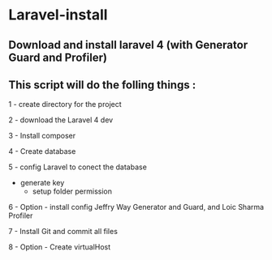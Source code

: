 Laravel-install
===============



## Download and install laravel 4 (with Generator Guard and Profiler)


## This script will do the folling things : 

1 - create directory for the project 

2 - download the Laravel 4 dev 

3 - Install composer 

4 - Create database 

5 - config Laravel to conect the database 
  * generate key
	* setup folder permission

6 - Option - install config Jeffry Way Generator and Guard, and Loic Sharma Profiler 

7 - Install Git and commit all files 

8 - Option - Create virtualHost 
